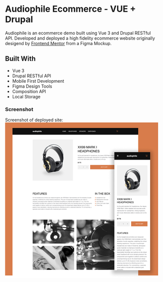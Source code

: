 # Audiophile Ecommerce - VUE + Drupal

Audiophile is an ecommerce demo built using Vue 3 and Drupal RESTful API. Developed and deployed a high fidelity ecommerce website originally desigend by [Frontend Mentor](https://www.frontendmentor.io/) from a Figma Mockup.

## Built With

- Vue 3
- Drupal RESTful API
- Mobile First Development
- Figma Design Tools
- Composition API
- Local Storage

### Screenshot

Screenshot of deployed site:
![Screenshot](./public/audiophile_screenshots.jpg)
